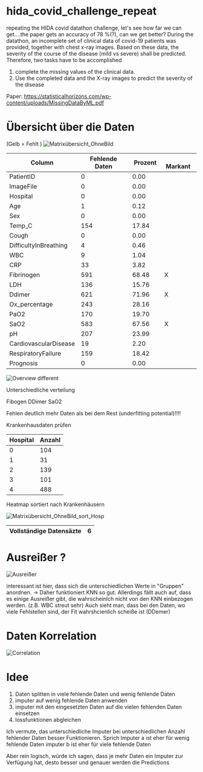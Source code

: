 # hida_covid_challenge_repeat
 repeating the HIDA covid datathon challenge, let's see how far we can get....the paper gets an accuracy of 78 %(?), can we get better?
During the datathon, an incomplete set of clinical data of covid-19 patients was provided, together with chest x-ray images. Based on these data, the severity of the course of the disease (mild vs severe) shall be predicted. Therefore, two tasks have to be accomplished

1) complete the missing values of the clinical data. 
2) Use the completed data and the X-ray images to predict the severity of the disease



Paper:
 https://statisticalhorizons.com/wp-content/uploads/MissingDataByML.pdf

# Übersicht über die Daten 

(Gelb = Fehlt )
![Matrixübersicht_OhneBild](https://user-images.githubusercontent.com/57065083/128595496-d45512fa-8a1e-4951-8b9d-32d6b3270e90.png)


| Column   |  Fehlende Daten| Prozent |  Markant |
| ---------| ---------------|---------|----------|
|PatientID|0|0.00| |
|ImageFile|0|0.00| |
|Hospital|0|0.00| |
|Age|1|0.12| |
|Sex|0|0.00| |
|Temp_C|154|17.84| |
|Cough|0|0.00| |
|DifficultyInBreathing|4|0.46| |
|WBC|9|1.04| |
|CRP|33|3.82| |
|Fibrinogen|591|68.48| X|
|LDH|136|15.76| |
|Ddimer|621|71.96| X|
|Ox_percentage|243|28.16| |
|PaO2|170|19.70| |
|SaO2|583|67.56|X |
|pH|207|23.99| |
|CardiovascularDisease|19|2.20| |
|RespiratoryFailure|159|18.42| |
|Prognosis|0|0.00| |

![Overview different](https://user-images.githubusercontent.com/57065083/128631716-1c5c8bbc-c76a-412e-a65e-8c44b2773eea.png)

Unterschiedliche verteilung 

Fibogen
DDimer
SaO2

Fehlen deutlich mehr Daten als bei dem Rest 
(underfitting potential)!!!!

Krankenhausdaten prüfen

|Hospital| Anzahl|
|--------|-------|
|0      |104 |
|1     |31 |
|2    |139 | 
|3    |101 |
|4    |488 |

Heatmap sortiert nach Krankenhäusern

![Matrixübersicht_OhneBild_sort_Hosp](https://user-images.githubusercontent.com/57065083/128598568-4c275ed1-f2aa-449d-ab19-7cb5bff85e24.png)

| Vollständige Datensäzte | 6 |
|------------|-----|

# Ausreißer ?

![Ausreißer](https://user-images.githubusercontent.com/57065083/128627025-4d0df93d-76e5-4e08-81db-7ed5a42dc5ae.png)

interessant ist hier, dass sich die unterschiedlichen Werte in "Gruppen" anordnen. -> Daher funktioniert KNN so gut. 
Allerdings fällt auch auf, dass es einige Ausreißer gibt, die wahrscheinlch nicht von den KNN einbezogen werden. (z.B. WBC streut sehr)
Auch sieht man, dass bei den Daten, wo viele Fehlstellen sind, der Fit wahrshcienlich scheiße ist (DDemer) 

# Daten Korrelation

![Correlation](https://user-images.githubusercontent.com/57065083/128599579-4ec158d6-8f3b-4fe1-9033-a6335474597a.png)

# Idee
1. Daten splitten in viele fehlende Daten und wenig fehlende Daten
2. imputer auf wenig fehlende Daten anwenden
3. imputer mit den eingesetzten Daten auf die vielen fehlenden Daten einsetzen
4. lossfunktionen abgleichen

Ich vermute, das unterschiedliche Imputer bei unterschiedlichen Anzahl fehlender Daten besser Funktionieren. 
 Sprich Imputer a ist eher für wenig fehlende Daten
        imputer b ist eher für viele fehlende Daten
        
Aber rein logisch, würde ich sagen, dass je mehr Daten ein Imputer zur Verfügung hat, desto besser und genauer werden die Predictions

